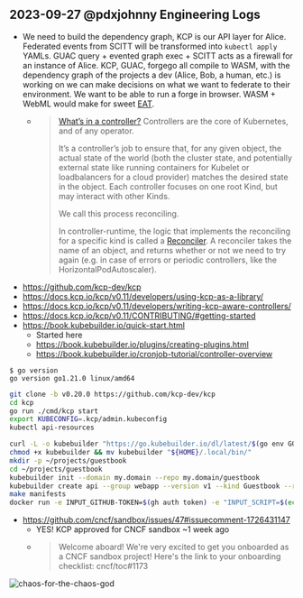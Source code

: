 ## 2023-09-27 @pdxjohnny Engineering Logs

- We need to build the dependency graph, KCP is our API layer for Alice. Federated events from SCITT will be transformed into `kubectl apply` YAMLs. GUAC query + evented graph exec + SCITT acts as a firewall for an instance of Alice. KCP, GUAC, forgego all compile to WASM, with the dependency graph of the projects a dev (Alice, Bob, a human, etc.) is working on we can make decisions on what we want to federate to their environment. We want to be able to run a forge in browser. WASM + WebML would make for sweet [EAT](https://github.com/intel/dffml/tree/alice/docs/tutorials/rolling_alice/0000_architecting_alice#entity-analysis-trinity).
  - > [What’s in a controller?](https://book.kubebuilder.io/cronjob-tutorial/controller-overview#whats-in-a-controller)
    > Controllers are the core of Kubernetes, and of any operator.
    >
    > It’s a controller’s job to ensure that, for any given object, the actual state of the world (both the cluster state, and potentially external state like running containers for Kubelet or loadbalancers for a cloud provider) matches the desired state in the object. Each controller focuses on one root Kind, but may interact with other Kinds.
    >
    > We call this process reconciling.
    >
    > In controller-runtime, the logic that implements the reconciling for a specific kind is called a [Reconciler](https://pkg.go.dev/sigs.k8s.io/controller-runtime/pkg/reconcile?tab=doc). A reconciler takes the name of an object, and returns whether or not we need to try again (e.g. in case of errors or periodic controllers, like the HorizontalPodAutoscaler).
- https://github.com/kcp-dev/kcp
- https://docs.kcp.io/kcp/v0.11/developers/using-kcp-as-a-library/
- https://docs.kcp.io/kcp/v0.11/developers/writing-kcp-aware-controllers/
- https://docs.kcp.io/kcp/v0.11/CONTRIBUTING/#getting-started
- https://book.kubebuilder.io/quick-start.html
  - Started here
  - https://book.kubebuilder.io/plugins/creating-plugins.html
  - https://book.kubebuilder.io/cronjob-tutorial/controller-overview

```console
$ go version
go version go1.21.0 linux/amd64
```

```bash
git clone -b v0.20.0 https://github.com/kcp-dev/kcp
cd kcp
go run ./cmd/kcp start
export KUBECONFIG=.kcp/admin.kubeconfig
kubectl api-resources
```

```bash
curl -L -o kubebuilder "https://go.kubebuilder.io/dl/latest/$(go env GOOS)/$(go env GOARCH)"
chmod +x kubebuilder && mv kubebuilder "${HOME}/.local/bin/"
mkdir -p ~/projects/guestbook
cd ~/projects/guestbook
kubebuilder init --domain my.domain --repo my.domain/guestbook
kubebuilder create api --group webapp --version v1 --kind Guestbook --resource --controller
make manifests
docker run -e INPUT_GITHUB-TOKEN=$(gh auth token) -e "INPUT_SCRIPT=$(echo console.log('Test'))" -e INPUT_DEBUG=true -e NODE_EXTRA_CA_CERTS=/etc/ssl/certs/ca-certificates.crt --rm -ti node:latest -ec 'curl -sfL https://github.com/actions/github-script/archive/refs/tags/v6.4.1.tar.gz | tar -xz && node github-script*/$(cat github-script*/action.yml | python -c "import sys, pathlib, json, yaml; print(json.dumps(yaml.safe_load(sys.stdin)))" | jq -r ".runs.main")'
```

- https://github.com/cncf/sandbox/issues/47#issuecomment-1726431147
  - YES! KCP approved for CNCF sandbox ~1 week ago
  - > Welcome aboard! We're very excited to get you onboarded as a CNCF sandbox project! Here's the link to your onboarding checklist: cncf/toc#1173

![chaos-for-the-chaos-god](https://user-images.githubusercontent.com/5950433/220794351-4611804a-ac72-47aa-8954-cdb3c10d6a5b.jpg)